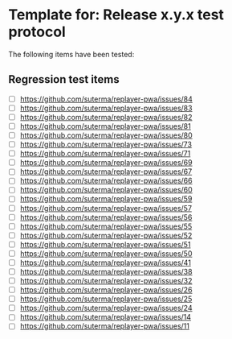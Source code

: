 # Template for: Release x.y.x test protocol

The following items have been tested:

## Regression test items

- [ ] https://github.com/suterma/replayer-pwa/issues/84
- [ ] https://github.com/suterma/replayer-pwa/issues/83
- [ ] https://github.com/suterma/replayer-pwa/issues/82
- [ ] https://github.com/suterma/replayer-pwa/issues/81
- [ ] https://github.com/suterma/replayer-pwa/issues/80
- [ ] https://github.com/suterma/replayer-pwa/issues/73
- [ ] https://github.com/suterma/replayer-pwa/issues/71
- [ ] https://github.com/suterma/replayer-pwa/issues/69
- [ ] https://github.com/suterma/replayer-pwa/issues/67
- [ ] https://github.com/suterma/replayer-pwa/issues/66
- [ ] https://github.com/suterma/replayer-pwa/issues/60
- [ ] https://github.com/suterma/replayer-pwa/issues/59
- [ ] https://github.com/suterma/replayer-pwa/issues/57
- [ ] https://github.com/suterma/replayer-pwa/issues/56
- [ ] https://github.com/suterma/replayer-pwa/issues/55
- [ ] https://github.com/suterma/replayer-pwa/issues/52
- [ ] https://github.com/suterma/replayer-pwa/issues/51
- [ ] https://github.com/suterma/replayer-pwa/issues/50
- [ ] https://github.com/suterma/replayer-pwa/issues/41
- [ ] https://github.com/suterma/replayer-pwa/issues/38
- [ ] https://github.com/suterma/replayer-pwa/issues/32
- [ ] https://github.com/suterma/replayer-pwa/issues/26
- [ ] https://github.com/suterma/replayer-pwa/issues/25
- [ ] https://github.com/suterma/replayer-pwa/issues/24
- [ ] https://github.com/suterma/replayer-pwa/issues/14
- [ ] https://github.com/suterma/replayer-pwa/issues/11